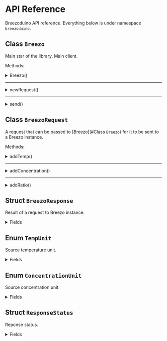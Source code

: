 # API Reference
Breezoduino API reference. Everything below is under namespace
`breezoduino`.


## Class `Breezo`

Main star of the library. Main client.

Methods:

<details>
<summary>Breezo()</summary>
Constructor method. Just call like `Breezo(..)` or with shorthand initialization: `Breezo varname(..)`.

Params:
* `const char*` URL: the URL of your Breezo instance.

Returns: itself, duh.

</details>

---

<details>
<summary>newRequest()</summary>
Returns a new [breezo request](#Class `BreezoRequest`).

Params: (none)

Returns: a [BreezoRequest](#Class `BreezoRequest`) object.

</details>

---

<details>
<summary>send()</summary>
Send a request to the Breezo instance server specified during initialization.

Params:
* `BreezoRequest` request: the request to send.

Returns: a [BreezoResponse](#Struct `BreezoResponse`) object.
</details>


## Class `BreezoRequest`

A request that can be passed to [Breezo](#Class `Breezo`) for it to be sent to a Breezo instance.

Methods:

<details>
<summary>addTemp()</summary>
Add a new data entry of type temperature.

_Note: all temperatures are stored as celcius **internally**._

Params:
* `const char*` id: Identifier of the entry.
* `float` value: Value of entry.
* [TempUnit](#Enum `TempUnit`) unit: unit of temperature (`TempUnit.Celcius` or `TempUnit.Fahrenheit`). **Defaults to `TempUnit.Celcius`**.

Returns: (none)

</details>

---

<details>
<summary>addConcentration()</summary>
Add a new data entry of type concentration.

_Note: all concentration levels are stored as PPM **internally**._

Params:
* `const char*` id: Identifier of the entry.
* `float` value: Value of entry.
* [ConcentrationUnit](#Enum `ConcentrationUnit`) unit: unit of temperature (`ConcentrationUnit.PPM` or `ConcentrationUnit.PPB`). **Defaults to `ConcentrationUnit.PPM`**.

Returns: (none)

</details>

---

<details>
<summary>addRatio()</summary>
Add a new data entry of type ratio (value ranging from 0 to 1).

_**WARNING**: if you give a value above 1, it will be clamp to 1. Below 0 and you get 0._

Params:
* `const char*` id: Identifier of the entry.
* `float` value: Value of entry.

Returns: (none)

</details>


## Struct `BreezoResponse`

Result of a request to Breezo instance.

<details>
<summary>Fields</summary>
* [ResultStatus](#enum `ResponseStatus`): the status of the response.
* `string` id: ID of the entry in the database. Is empty when the request failed.
* `string` message: message of the response.
</details>

## Enum `TempUnit`
Source temperature unit.

<details>
<summary>Fields</summary>
Items:
* Celcius (default)
* Fahrenheit
</details>

## Enum `ConcentrationUnit`
Source concentration unit.

<details>
<summary>Fields</summary>
Items:
* PPM
* PPB
</details>

## Struct `ResponseStatus`

Reponse status.

<details>
<summary>Fields</summary>
Items:
* OK
* Error
</details>
